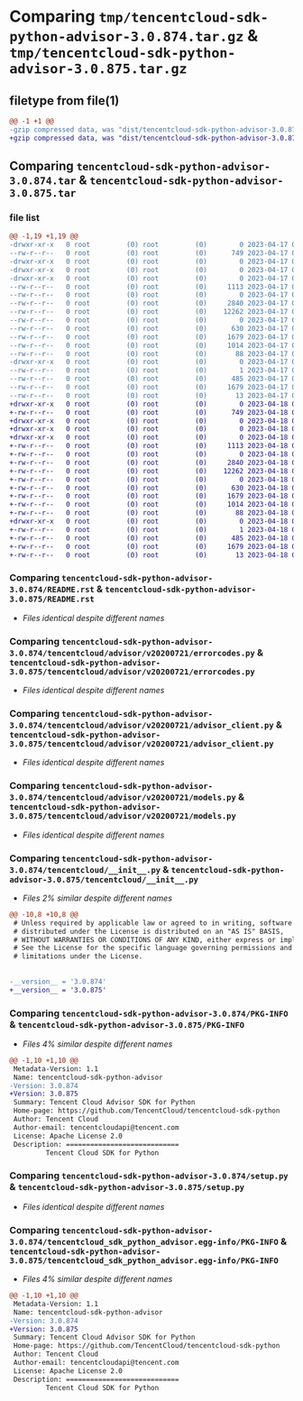 # Comparing `tmp/tencentcloud-sdk-python-advisor-3.0.874.tar.gz` & `tmp/tencentcloud-sdk-python-advisor-3.0.875.tar.gz`

## filetype from file(1)

```diff
@@ -1 +1 @@
-gzip compressed data, was "dist/tencentcloud-sdk-python-advisor-3.0.874.tar", last modified: Mon Apr 17 00:15:01 2023, max compression
+gzip compressed data, was "dist/tencentcloud-sdk-python-advisor-3.0.875.tar", last modified: Tue Apr 18 00:18:29 2023, max compression
```

## Comparing `tencentcloud-sdk-python-advisor-3.0.874.tar` & `tencentcloud-sdk-python-advisor-3.0.875.tar`

### file list

```diff
@@ -1,19 +1,19 @@
-drwxr-xr-x   0 root         (0) root         (0)        0 2023-04-17 00:15:01.000000 tencentcloud-sdk-python-advisor-3.0.874/
--rw-r--r--   0 root         (0) root         (0)      749 2023-04-17 00:15:01.000000 tencentcloud-sdk-python-advisor-3.0.874/README.rst
-drwxr-xr-x   0 root         (0) root         (0)        0 2023-04-17 00:15:01.000000 tencentcloud-sdk-python-advisor-3.0.874/tencentcloud/
-drwxr-xr-x   0 root         (0) root         (0)        0 2023-04-17 00:15:01.000000 tencentcloud-sdk-python-advisor-3.0.874/tencentcloud/advisor/
-drwxr-xr-x   0 root         (0) root         (0)        0 2023-04-17 00:15:01.000000 tencentcloud-sdk-python-advisor-3.0.874/tencentcloud/advisor/v20200721/
--rw-r--r--   0 root         (0) root         (0)     1113 2023-04-17 00:15:01.000000 tencentcloud-sdk-python-advisor-3.0.874/tencentcloud/advisor/v20200721/errorcodes.py
--rw-r--r--   0 root         (0) root         (0)        0 2023-04-17 00:15:01.000000 tencentcloud-sdk-python-advisor-3.0.874/tencentcloud/advisor/v20200721/__init__.py
--rw-r--r--   0 root         (0) root         (0)     2840 2023-04-17 00:15:01.000000 tencentcloud-sdk-python-advisor-3.0.874/tencentcloud/advisor/v20200721/advisor_client.py
--rw-r--r--   0 root         (0) root         (0)    12262 2023-04-17 00:15:01.000000 tencentcloud-sdk-python-advisor-3.0.874/tencentcloud/advisor/v20200721/models.py
--rw-r--r--   0 root         (0) root         (0)        0 2023-04-17 00:15:01.000000 tencentcloud-sdk-python-advisor-3.0.874/tencentcloud/advisor/__init__.py
--rw-r--r--   0 root         (0) root         (0)      630 2023-04-17 00:15:01.000000 tencentcloud-sdk-python-advisor-3.0.874/tencentcloud/__init__.py
--rw-r--r--   0 root         (0) root         (0)     1679 2023-04-17 00:15:01.000000 tencentcloud-sdk-python-advisor-3.0.874/PKG-INFO
--rw-r--r--   0 root         (0) root         (0)     1014 2023-04-17 00:15:01.000000 tencentcloud-sdk-python-advisor-3.0.874/setup.py
--rw-r--r--   0 root         (0) root         (0)       88 2023-04-17 00:15:01.000000 tencentcloud-sdk-python-advisor-3.0.874/setup.cfg
-drwxr-xr-x   0 root         (0) root         (0)        0 2023-04-17 00:15:01.000000 tencentcloud-sdk-python-advisor-3.0.874/tencentcloud_sdk_python_advisor.egg-info/
--rw-r--r--   0 root         (0) root         (0)        1 2023-04-17 00:15:01.000000 tencentcloud-sdk-python-advisor-3.0.874/tencentcloud_sdk_python_advisor.egg-info/dependency_links.txt
--rw-r--r--   0 root         (0) root         (0)      485 2023-04-17 00:15:01.000000 tencentcloud-sdk-python-advisor-3.0.874/tencentcloud_sdk_python_advisor.egg-info/SOURCES.txt
--rw-r--r--   0 root         (0) root         (0)     1679 2023-04-17 00:15:01.000000 tencentcloud-sdk-python-advisor-3.0.874/tencentcloud_sdk_python_advisor.egg-info/PKG-INFO
--rw-r--r--   0 root         (0) root         (0)       13 2023-04-17 00:15:01.000000 tencentcloud-sdk-python-advisor-3.0.874/tencentcloud_sdk_python_advisor.egg-info/top_level.txt
+drwxr-xr-x   0 root         (0) root         (0)        0 2023-04-18 00:18:29.000000 tencentcloud-sdk-python-advisor-3.0.875/
+-rw-r--r--   0 root         (0) root         (0)      749 2023-04-18 00:18:29.000000 tencentcloud-sdk-python-advisor-3.0.875/README.rst
+drwxr-xr-x   0 root         (0) root         (0)        0 2023-04-18 00:18:29.000000 tencentcloud-sdk-python-advisor-3.0.875/tencentcloud/
+drwxr-xr-x   0 root         (0) root         (0)        0 2023-04-18 00:18:29.000000 tencentcloud-sdk-python-advisor-3.0.875/tencentcloud/advisor/
+drwxr-xr-x   0 root         (0) root         (0)        0 2023-04-18 00:18:29.000000 tencentcloud-sdk-python-advisor-3.0.875/tencentcloud/advisor/v20200721/
+-rw-r--r--   0 root         (0) root         (0)     1113 2023-04-18 00:18:29.000000 tencentcloud-sdk-python-advisor-3.0.875/tencentcloud/advisor/v20200721/errorcodes.py
+-rw-r--r--   0 root         (0) root         (0)        0 2023-04-18 00:18:29.000000 tencentcloud-sdk-python-advisor-3.0.875/tencentcloud/advisor/v20200721/__init__.py
+-rw-r--r--   0 root         (0) root         (0)     2840 2023-04-18 00:18:29.000000 tencentcloud-sdk-python-advisor-3.0.875/tencentcloud/advisor/v20200721/advisor_client.py
+-rw-r--r--   0 root         (0) root         (0)    12262 2023-04-18 00:18:29.000000 tencentcloud-sdk-python-advisor-3.0.875/tencentcloud/advisor/v20200721/models.py
+-rw-r--r--   0 root         (0) root         (0)        0 2023-04-18 00:18:29.000000 tencentcloud-sdk-python-advisor-3.0.875/tencentcloud/advisor/__init__.py
+-rw-r--r--   0 root         (0) root         (0)      630 2023-04-18 00:18:29.000000 tencentcloud-sdk-python-advisor-3.0.875/tencentcloud/__init__.py
+-rw-r--r--   0 root         (0) root         (0)     1679 2023-04-18 00:18:29.000000 tencentcloud-sdk-python-advisor-3.0.875/PKG-INFO
+-rw-r--r--   0 root         (0) root         (0)     1014 2023-04-18 00:18:29.000000 tencentcloud-sdk-python-advisor-3.0.875/setup.py
+-rw-r--r--   0 root         (0) root         (0)       88 2023-04-18 00:18:29.000000 tencentcloud-sdk-python-advisor-3.0.875/setup.cfg
+drwxr-xr-x   0 root         (0) root         (0)        0 2023-04-18 00:18:29.000000 tencentcloud-sdk-python-advisor-3.0.875/tencentcloud_sdk_python_advisor.egg-info/
+-rw-r--r--   0 root         (0) root         (0)        1 2023-04-18 00:18:29.000000 tencentcloud-sdk-python-advisor-3.0.875/tencentcloud_sdk_python_advisor.egg-info/dependency_links.txt
+-rw-r--r--   0 root         (0) root         (0)      485 2023-04-18 00:18:29.000000 tencentcloud-sdk-python-advisor-3.0.875/tencentcloud_sdk_python_advisor.egg-info/SOURCES.txt
+-rw-r--r--   0 root         (0) root         (0)     1679 2023-04-18 00:18:29.000000 tencentcloud-sdk-python-advisor-3.0.875/tencentcloud_sdk_python_advisor.egg-info/PKG-INFO
+-rw-r--r--   0 root         (0) root         (0)       13 2023-04-18 00:18:29.000000 tencentcloud-sdk-python-advisor-3.0.875/tencentcloud_sdk_python_advisor.egg-info/top_level.txt
```

### Comparing `tencentcloud-sdk-python-advisor-3.0.874/README.rst` & `tencentcloud-sdk-python-advisor-3.0.875/README.rst`

 * *Files identical despite different names*

### Comparing `tencentcloud-sdk-python-advisor-3.0.874/tencentcloud/advisor/v20200721/errorcodes.py` & `tencentcloud-sdk-python-advisor-3.0.875/tencentcloud/advisor/v20200721/errorcodes.py`

 * *Files identical despite different names*

### Comparing `tencentcloud-sdk-python-advisor-3.0.874/tencentcloud/advisor/v20200721/advisor_client.py` & `tencentcloud-sdk-python-advisor-3.0.875/tencentcloud/advisor/v20200721/advisor_client.py`

 * *Files identical despite different names*

### Comparing `tencentcloud-sdk-python-advisor-3.0.874/tencentcloud/advisor/v20200721/models.py` & `tencentcloud-sdk-python-advisor-3.0.875/tencentcloud/advisor/v20200721/models.py`

 * *Files identical despite different names*

### Comparing `tencentcloud-sdk-python-advisor-3.0.874/tencentcloud/__init__.py` & `tencentcloud-sdk-python-advisor-3.0.875/tencentcloud/__init__.py`

 * *Files 2% similar despite different names*

```diff
@@ -10,8 +10,8 @@
 # Unless required by applicable law or agreed to in writing, software
 # distributed under the License is distributed on an "AS IS" BASIS,
 # WITHOUT WARRANTIES OR CONDITIONS OF ANY KIND, either express or implied.
 # See the License for the specific language governing permissions and
 # limitations under the License.
 
 
-__version__ = '3.0.874'
+__version__ = '3.0.875'
```

### Comparing `tencentcloud-sdk-python-advisor-3.0.874/PKG-INFO` & `tencentcloud-sdk-python-advisor-3.0.875/PKG-INFO`

 * *Files 4% similar despite different names*

```diff
@@ -1,10 +1,10 @@
 Metadata-Version: 1.1
 Name: tencentcloud-sdk-python-advisor
-Version: 3.0.874
+Version: 3.0.875
 Summary: Tencent Cloud Advisor SDK for Python
 Home-page: https://github.com/TencentCloud/tencentcloud-sdk-python
 Author: Tencent Cloud
 Author-email: tencentcloudapi@tencent.com
 License: Apache License 2.0
 Description: ============================
         Tencent Cloud SDK for Python
```

### Comparing `tencentcloud-sdk-python-advisor-3.0.874/setup.py` & `tencentcloud-sdk-python-advisor-3.0.875/setup.py`

 * *Files identical despite different names*

### Comparing `tencentcloud-sdk-python-advisor-3.0.874/tencentcloud_sdk_python_advisor.egg-info/PKG-INFO` & `tencentcloud-sdk-python-advisor-3.0.875/tencentcloud_sdk_python_advisor.egg-info/PKG-INFO`

 * *Files 4% similar despite different names*

```diff
@@ -1,10 +1,10 @@
 Metadata-Version: 1.1
 Name: tencentcloud-sdk-python-advisor
-Version: 3.0.874
+Version: 3.0.875
 Summary: Tencent Cloud Advisor SDK for Python
 Home-page: https://github.com/TencentCloud/tencentcloud-sdk-python
 Author: Tencent Cloud
 Author-email: tencentcloudapi@tencent.com
 License: Apache License 2.0
 Description: ============================
         Tencent Cloud SDK for Python
```

